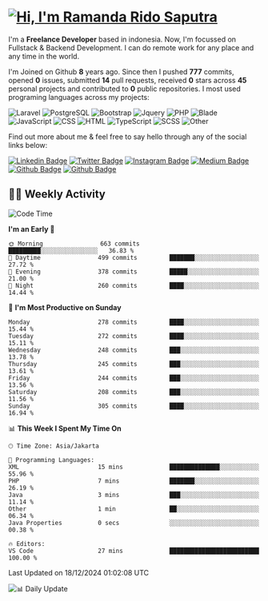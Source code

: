 # [![Hi, I'm Ramanda Rido Saputra](https://readme-typing-svg.herokuapp.com?size=24&vCenter=true&lines=%F0%9F%91%8B+Hi%2C+I'm+Ramanda+Rido+Saputra+;%F0%9F%92%BB+Fullstack+Web+Developer+)](https://git.io/typing-svg)

I'm a **Freelance Developer** based in indonesia. Now, I'm focussed on Fullstack & Backend Development. I can do remote work for any place and any time in the world.

I'm Joined on Github **8** years ago. Since then I pushed **777** commits, opened **0** issues, submitted **14** pull requests, received **0** stars across **45** personal projects and contributed to **0** public repositories.
I most used programing languages across my projects:

![Laravel](https://img.shields.io/badge/Laravel-FF2D20?flat&logo=laravel&logoColor=white)
![PostgreSQL](https://img.shields.io/badge/PostgreSQL-316192?flat&logo=postgresql&logoColor=white)
![Bootstrap](https://img.shields.io/badge/Bootstrap-563D7C?flat&logo=bootstrap&logoColor=white)
![Jquery](https://img.shields.io/badge/jQuery-0769AD?flat&logo=jquery&logoColor=white)
![PHP](https://img.shields.io/badge/-PHP-%234F5D95?style=flat&logo=PHP&logoColor=white)
![Blade](https://img.shields.io/badge/-Blade-%23f7523f?style=flat&logo=Blade&logoColor=white)
![JavaScript](https://img.shields.io/badge/-JavaScript-%23f1e05a?style=flat&logo=JavaScript&logoColor=white)
![CSS](https://img.shields.io/badge/-CSS-%23663399?style=flat&logo=CSS&logoColor=white)
![HTML](https://img.shields.io/badge/-HTML-%23e34c26?style=flat&logo=HTML&logoColor=white)
![TypeScript](https://img.shields.io/badge/-TypeScript-%233178c6?style=flat&logo=TypeScript&logoColor=white)
![SCSS](https://img.shields.io/badge/-SCSS-%23c6538c?style=flat&logo=SCSS&logoColor=white)
![Other](https://img.shields.io/badge/-Other-%23ededed?style=flat&logo=Other&logoColor=white)

Find out more about me & feel free to say hello through any of the social links below:

[![Linkedin Badge](https://img.shields.io/badge/-ramandaaridogh-blue?style=flat&logo=Linkedin&logoColor=white&link=https://www.linkedin.com/in/ramanda-rido-saputra/)](https://www.linkedin.com/in/ramanda-rido-saputra/)
[![Twitter Badge](https://img.shields.io/badge/-ramandaaridogh-%231DA1F2.svg?style=flat&logo=twitter&logoColor=white&link=https://www.twitter.com/ramandaaridogh)](https://www.twitter.com/ramandaaridogh/)
[![Instagram Badge](https://img.shields.io/badge/-ramandaaridogh-purple?style=flat&logo=instagram&logoColor=white&link=https://instagram.com/ramandaaridogh_/)](https://instagram.com/ramandaaridogh_)
[![Medium Badge](https://img.shields.io/badge/-@ramandaaridogh-%2312100E.svg?style=flat&logo=Medium&logoColor=white&link=https://medium.com/@ramandaaridogh/)](https://medium.com/@ramandaaridogh)
[![Github Badge](https://img.shields.io/badge/-@ramandaaridogh-100000.svg?style=flat&logo=github&logoColor=white&link=https://github.com/ramandaaridogh)](https://github.com/ramandaaridogh)
[![Github Badge](https://img.shields.io/badge/-@mxcode-100000.svg?style=flat&logo=github&logoColor=white&link=https://github.com/ramanda-mxcode)](https://github.com/ramanda-mxcode)

## 👨‍💻 Weekly Activity
<!--START_SECTION:waka-->
![Code Time](http://img.shields.io/badge/Code%20Time-984%20hrs%2015%20mins-blue)

**I'm an Early 🐤** 

```text
🌞 Morning                663 commits         █████████░░░░░░░░░░░░░░░░   36.83 % 
🌆 Daytime                499 commits         ███████░░░░░░░░░░░░░░░░░░   27.72 % 
🌃 Evening                378 commits         █████░░░░░░░░░░░░░░░░░░░░   21.00 % 
🌙 Night                  260 commits         ████░░░░░░░░░░░░░░░░░░░░░   14.44 % 
```
📅 **I'm Most Productive on Sunday** 

```text
Monday                   278 commits         ████░░░░░░░░░░░░░░░░░░░░░   15.44 % 
Tuesday                  272 commits         ████░░░░░░░░░░░░░░░░░░░░░   15.11 % 
Wednesday                248 commits         ███░░░░░░░░░░░░░░░░░░░░░░   13.78 % 
Thursday                 245 commits         ███░░░░░░░░░░░░░░░░░░░░░░   13.61 % 
Friday                   244 commits         ███░░░░░░░░░░░░░░░░░░░░░░   13.56 % 
Saturday                 208 commits         ███░░░░░░░░░░░░░░░░░░░░░░   11.56 % 
Sunday                   305 commits         ████░░░░░░░░░░░░░░░░░░░░░   16.94 % 
```


📊 **This Week I Spent My Time On** 

```text
🕑︎ Time Zone: Asia/Jakarta

💬 Programming Languages: 
XML                      15 mins             ██████████████░░░░░░░░░░░   55.96 % 
PHP                      7 mins              ███████░░░░░░░░░░░░░░░░░░   26.19 % 
Java                     3 mins              ███░░░░░░░░░░░░░░░░░░░░░░   11.14 % 
Other                    1 min               ██░░░░░░░░░░░░░░░░░░░░░░░   06.34 % 
Java Properties          0 secs              ░░░░░░░░░░░░░░░░░░░░░░░░░   00.38 % 

🔥 Editors: 
VS Code                  27 mins             █████████████████████████   100.00 % 
```


 Last Updated on 18/12/2024 01:02:08 UTC
<!--END_SECTION:waka-->

![📊 Daily Update](https://github.com/ramandaaridogh/ramandaaridogh/actions/workflows/update-activity.yml/badge.svg)
